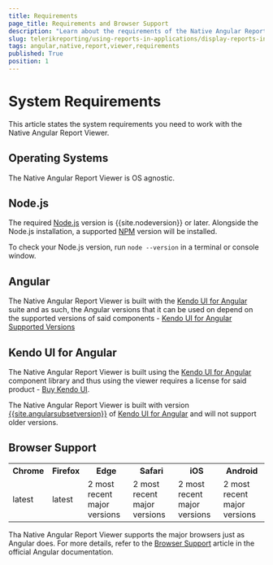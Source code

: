 ```yaml
---
title: Requirements
page_title: Requirements and Browser Support
description: "Learn about the requirements of the Native Angular Report Viewer dependencies - NodeJS, Angular and Kendo UI for Angular, plus the list of supported browsers."
slug: telerikreporting/using-reports-in-applications/display-reports-in-applications/web-application/native-angular-report-viewer/requirements
tags: angular,native,report,viewer,requirements
published: True
position: 1
---
```


<style>
table th:first-of-type {
	width: 10%;
}
table th:nth-of-type(2) {
	width: 10%;
}
table th:nth-of-type(3) {
	width: 20%;
}
table th:nth-of-type(4) {
	width: 20%;
}
table th:nth-of-type(5) {
	width: 20%;
}
table th:nth-of-type(6) {
	width: 20%;
}
</style>

# System Requirements

This article states the system requirements you need to work with the Native Angular Report Viewer.

## Operating Systems

The Native Angular Report Viewer is OS agnostic.

## Node.js

The required [Node.js](https://nodejs.org) version is {{site.nodeversion}} or later. Alongside the Node.js installation, a supported [NPM](https://www.npmjs.com/) version will be installed.

To check your Node.js version, run `node --version` in a terminal or console window.

## Angular

The Native Angular Report Viewer is built with the [Kendo UI for Angular](https://www.telerik.com/kendo-angular-ui) suite and as such, the Angular versions that it can be used on depend on the supported versions of said components - [Kendo UI for Angular Supported Versions](https://www.telerik.com/kendo-angular-ui/components/installation/requirements/#toc-angular)

## Kendo UI for Angular

The Native Angular Report Viewer is built using the [Kendo UI for Angular](https://www.telerik.com/kendo-angular-ui) component library and thus using the viewer requires a license for said product - [Buy Kendo UI](https://www.telerik.com/purchase/kendo-ui).

The Native Angular Report Viewer is built with version [{{site.angularsubsetversion}}](https://www.telerik.com/kendo-angular-ui/components/changelogs/kendo-angular-ui/#v{{site.angularsubsetversion}}) of [Kendo UI for Angular](https://www.telerik.com/kendo-angular-ui) and will not support older versions.

## Browser Support

<table style="width:100%">
	<tr>
		<th>Chrome</th>
		<th>Firefox</th>
		<th>Edge</th>
		<th>Safari</th>
		<th>iOS</th>
		<th>Android</th>
	</tr>
	<tr>
		<td>latest</td>
		<td>latest</td>
		<td>2 most recent major versions</td>
		<td>2 most recent major versions</td>
		<td>2 most recent major versions</td>
		<td>2 most recent major versions</td>
	</tr>
</table>

Tha Native Angular Report Viewer supports the major browsers just as Angular does. For more details, refer to the [Browser Support](https://angular.io/guide/browser-support) article in the official Angular documentation.
